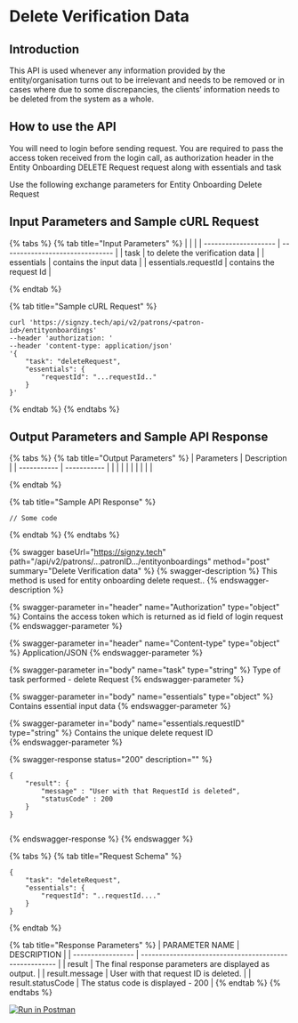 # Delete Verification Data

## Introduction

This API is used whenever any information provided by the entity/organisation turns out to be irrelevant and needs to be removed or in cases where due to some discrepancies, the clients’ information needs to be deleted from the system as a whole.

## How to use the API

You will need to login before sending request. You are required to pass the access token received from the login call, as authorization header in the Entity Onboarding DELETE Request request along with essentials and task

Use the following exchange parameters for Entity Onboarding Delete Request

## Input Parameters and Sample cURL Request

{% tabs %}
{% tab title="Input Parameters" %}
|                      |                                 |
| -------------------- | ------------------------------- |
| task                 | to delete the verification data |
| essentials           | contains the input data         |
| essentials.requestId | contains the request Id         |


{% endtab %}

{% tab title="Sample cURL Request" %}
```
curl 'https://signzy.tech/api/v2/patrons/<patron-id>/entityonboardings'
--header 'authorization: '
--header 'content-type: application/json'
'{
    "task": "deleteRequest",
    "essentials": {
        "requestId": "...requestId.."
    }
}'
```
{% endtab %}
{% endtabs %}

## Output Parameters and Sample API Response

{% tabs %}
{% tab title="Output Parameters" %}
| Parameters  | Description |
| ----------- | ----------- |
|             |             |
|             |             |
|             |             |


{% endtab %}

{% tab title="Sample API Response" %}
```
// Some code
```


{% endtab %}
{% endtabs %}

{% swagger baseUrl="https://signzy.tech" path="/api/v2/patrons/...patronID.../entityonboardings" method="post" summary="Delete Verification data" %}
{% swagger-description %}
This method is used for entity onboarding delete request..
{% endswagger-description %}

{% swagger-parameter in="header" name="Authorization" type="object" %}
Contains the access token which is returned as id field of login request
{% endswagger-parameter %}

{% swagger-parameter in="header" name="Content-type" type="object" %}
Application/JSON
{% endswagger-parameter %}

{% swagger-parameter in="body" name="task" type="string" %}
Type of task performed - delete Request
{% endswagger-parameter %}

{% swagger-parameter in="body" name="essentials" type="object" %}
Contains essential input data
{% endswagger-parameter %}

{% swagger-parameter in="body" name="essentials.requestID" type="string" %}
Contains the unique delete request ID	
{% endswagger-parameter %}

{% swagger-response status="200" description="" %}
```
{
    "result": {
        "message" : "User with that RequestId is deleted",
        "statusCode" : 200
    }
}


```
{% endswagger-response %}
{% endswagger %}

{% tabs %}
{% tab title="Request Schema" %}
```
{
	"task": "deleteRequest",
	"essentials": {
        "requestId": "..requestId...."
    }
}

```
{% endtab %}

{% tab title="Response Parameters" %}
| PARAMETER NAME    | DESCRIPTION                                            |
| ----------------- | ------------------------------------------------------ |
| result            | The final response parameters are displayed as output. |
| result.message    | User with that request ID is deleted.                  |
| result.statusCode | The status code is displayed - 200                     |
{% endtab %}
{% endtabs %}

&#x20;[![Run in Postman](https://run.pstmn.io/button.svg)](https://www.getpostman.com/run-collection/1f2f9ccbe8bba3c21971)

